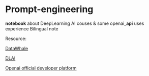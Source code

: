 # Prompt-engineering
**notebook** about DeepLearning AI couses & some openai_**api** uses experience
Bilingual note

Resource: 

[DataWhale](https://datawhalechina.github.io/prompt-engineering-for-developers/#/C1/1.%20%E7%AE%80%E4%BB%8B%20Introduction)

[DLAI](https://learn.deeplearning.ai/chatgpt-prompt-eng/lesson/1/introduction)

[Openai official developer platform](https://platform.openai.com/docs/overview)
